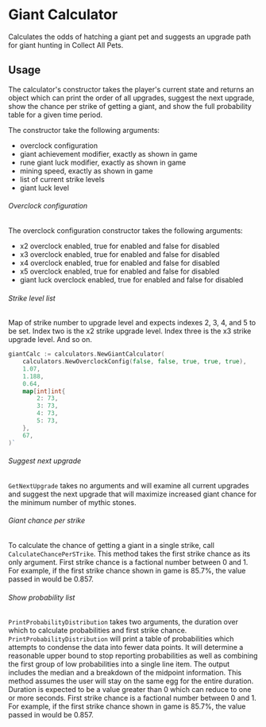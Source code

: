 # Giant Calculator
Calculates the odds of hatching a giant pet and suggests an upgrade path for giant hunting in Collect All Pets.

## Usage
The calculator's constructor takes the player's current state and returns an object which can print the order of all
upgrades, suggest the next upgrade, show the chance per strike of getting a giant, and show the full probability table
for a given time period.

The constructor take the following arguments:
- overclock configuration
- giant achievement modifier, exactly as shown in game
- rune giant luck modifier, exactly as shown in game
- mining speed, exactly as shown in game
- list of current strike levels
- giant luck level

###### Overclock configuration
The overclock configuration constructor takes the following arguments:
- x2 overclock enabled, true for enabled and false for disabled
- x3 overclock enabled, true for enabled and false for disabled
- x4 overclock enabled, true for enabled and false for disabled
- x5 overclock enabled, true for enabled and false for disabled
- giant luck overclock enabled, true for enabled and false for disabled

###### Strike level list
Map of strike number to upgrade level and expects indexes 2, 3, 4, and 5 to be set. Index two is the x2 strike upgrade
level. Index three is the x3 strike upgrade level. And so on.

``` go
giantCalc := calculators.NewGiantCalculator(
    calculators.NewOverclockConfig(false, false, true, true, true),
    1.07,
    1.188,
    0.64,
    map[int]int{
        2: 73,
        3: 73,
        4: 73,
        5: 73,
    },
    67,
)`
```

###### Suggest next upgrade
`GetNextUpgrade` takes no arguments and will examine all current upgrades and suggest the next upgrade that will
maximize increased giant chance for the minimum number of mythic stones.

###### Giant chance per strike
To calculate the chance of getting a giant in a single strike, call `CalculateChancePerSTrike`. This method takes the
first strike chance as its only argument. First strike chance is a factional number between 0 and 1. For example, if
the first strike chance shown in game is 85.7%, the value passed in would be 0.857.

###### Show probability list
`PrintProbabilityDistribution` takes two arguments, the duration over which to calculate probabilities and first strike
chance. `PrintProbabilityDistribution` will print a table of probabilities which attempts to condense the data into
fewer data points. It will determine a reasonable upper bound to stop reporting probabilities as well as combining
the first group of low probabilities into a single line item. The output includes the median and a breakdown of the 
midpoint information. This method assumes the user will stay on the same egg for the entire duration. Duration is 
expected to be a value greater than 0 which can reduce to one or more seconds. First strike chance is a factional 
number between 0 and 1. For example, if the first strike chance shown in game is 85.7%, the value passed in would be 
0.857.